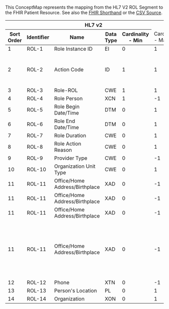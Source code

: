 
This ConceptMap represents the mapping from the HL7 V2 ROL Segment to the FHIR Patient Resource. See also the <a href='https://github.com/HL7/v2-to-fhir/blob/master/tank/Segment ROL to Patient.fsh'>FHIR Shorthand</a> or the <a href='https://github.com/HL7/v2-to-fhir/blob/master/mappings/segments/HL7 Segment - FHIR R4_ ROL[PID_PD1 - PractitionerRole] - Sheet1.csv'>CSV Source</a>.
<table class='grid'><thead>
<tr><th colspan='6'>HL7 v2</th><th colspan='3'>Condition (IF True, args)</th><th colspan='7'>HL7 FHIR</th><th>&#xA0;</th><th>Comments</th></tr>
<tr><th title='Rows are listed in sequence of how they appear in the v2 standard. The first column, Sort Order, provides a sort order that can re-create the original v2 standard sequence in case one opts to re-sort/filter the rows.'>Sort Order</th><th title='Contains the formal Segment Name and Field Sequence according to the base standard using "-" as the delimiter.'>Identifier</th><th title='The formal name of the field in the most current published version.'>Name</th><th title='The data type of the field in the most current published version if not deprecated, otherwise the data type at the time it was deprecated and removed.'>Data Type</th><th title='The V2 min cardinality expressed numerically.'>Cardinality - Min</th><td style='border-right: 2px' title='The V2 max cardinality expressed numerically.'>Cardinality - Max</td><th title='Condition in an easy to read syntax (Computable ANTLR)'>Computable ANTLR</th><th title='Condition in FHIRPath Notation'>Computable FHIRPath</th><td style='border-right: 2px' title='Condition expressed in narrative form'>Narrative</td><th title='An existing FHIR attribute in the target FHIR version.'>FHIR Attribute</th><th title='A proposed extension. It will be expressed with #ext-……# around the proposed name. '>Extension</th><th title='The FHIR attribute’s data type in the target FHIR version.'>Data Type</th><th title='The FHIR min cardinality expressed numerically.'>Cardinality - Min</th><td style='border-right: 2px' title='The FHIR max cardinality expressed numerically.'>Cardinality - Max</td><th title='The URL to the Data Type Map that is to be used for the attribute in this segment.'>Data Type Mapping</th><th colspan='3' title='The URL to the Vocabulary Map that is to be used for the coded element for this attribute.'>Vocabulary Mapping (IS, ID, CE, CNE, CWE)</th></tr></thead>
<tbody>
<tr><td>1</td><td>ROL-1</td><td>Role Instance ID</td><td>EI</td><td>0</td><td style='border-right: 2px'>1</td><td></td><td></td><td style='border-right: 2px'></td><td>Patient.generalPractioner(PractitionerRole.identifier)</td><td></td><td>Identifier</td><td>0</td><td>-1</td><td>EI[Identifier]</td><td></td><td></td><td></td></tr>
<tr><td>2</td><td>ROL-2</td><td>Action Code</td><td>ID</td><td>1</td><td style='border-right: 2px'>1</td><td></td><td></td><td style='border-right: 2px'>if mapped to a restful service to progress the message.</td><td>Operation</td><td></td><td></td><td></td><td></td><td></td><td>Operation</td><td></td><td></td></tr>
<tr><td>3</td><td>ROL-3</td><td>Role-ROL</td><td>CWE</td><td>1</td><td style='border-right: 2px'>1</td><td></td><td></td><td style='border-right: 2px'></td><td>Patient.generalPractioner(PractitionerRole.code)</td><td></td><td>CodeableConcept</td><td></td><td></td><td>CWE[CodeableConcept]</td><td>Role</td><td></td><td></td></tr>
<tr><td>4</td><td>ROL-4</td><td>Role Person</td><td>XCN</td><td>1</td><td style='border-right: 2px'>-1</td><td></td><td></td><td style='border-right: 2px'></td><td>Patient.generalPractitioner(PractitionerRole.practitioner)</td><td></td><td>DomainResource</td><td></td><td></td><td>XCN[Practitioner]</td><td></td><td></td><td></td></tr>
<tr><td>5</td><td>ROL-5</td><td>Role Begin Date/Time</td><td>DTM</td><td>0</td><td style='border-right: 2px'>1</td><td></td><td></td><td style='border-right: 2px'></td><td>Patient.generalPractioner(PractitionerRole.period.start)</td><td></td><td>dateTime</td><td></td><td></td><td></td><td></td><td></td><td></td></tr>
<tr><td>6</td><td>ROL-6</td><td>Role End Date/Time</td><td>DTM</td><td>0</td><td style='border-right: 2px'>1</td><td></td><td></td><td style='border-right: 2px'></td><td>Patient.generalPractioner(PractitionerRole.period.end)</td><td></td><td>dateTime</td><td></td><td></td><td></td><td></td><td></td><td></td></tr>
<tr><td>7</td><td>ROL-7</td><td>Role Duration</td><td>CWE</td><td>0</td><td style='border-right: 2px'>1</td><td></td><td></td><td style='border-right: 2px'></td><td></td><td></td><td></td><td></td><td></td><td></td><td></td><td></td><td></td></tr>
<tr><td>8</td><td>ROL-8</td><td>Role Action Reason</td><td>CWE</td><td>0</td><td style='border-right: 2px'>1</td><td></td><td></td><td style='border-right: 2px'></td><td></td><td></td><td></td><td></td><td></td><td></td><td></td><td></td><td></td></tr>
<tr><td>9</td><td>ROL-9</td><td>Provider Type</td><td>CWE</td><td>0</td><td style='border-right: 2px'>-1</td><td></td><td></td><td style='border-right: 2px'></td><td></td><td></td><td></td><td></td><td></td><td></td><td></td><td></td><td></td></tr>
<tr><td>10</td><td>ROL-10</td><td>Organization Unit Type</td><td>CWE</td><td>0</td><td style='border-right: 2px'>1</td><td></td><td></td><td style='border-right: 2px'></td><td></td><td></td><td></td><td></td><td></td><td></td><td></td><td></td><td></td></tr>
<tr><td>11</td><td>ROL-11</td><td>Office/Home Address/Birthplace</td><td>XAD</td><td>0</td><td style='border-right: 2px'>-1</td><td>IF XAD.7 IN ("N","BDL","F","H","P","BR","V")</td><td></td><td style='border-right: 2px'></td><td>Patient.generalPractioner(PractitionerRole.Practioner(Practitioner.address))</td><td></td><td>Address</td><td>0</td><td>-1</td><td>XAD</td><td></td><td></td><td></td></tr>
<tr><td>11</td><td>ROL-11</td><td>Office/Home Address/Birthplace</td><td>XAD</td><td>0</td><td style='border-right: 2px'>-1</td><td>IF XAD.7 IN ("M","O","S","SH","TM")</td><td></td><td style='border-right: 2px'></td><td>Patient.generalPractioner(PractitionerRole.location(Location.address))</td><td></td><td>Address</td><td>0</td><td>-1</td><td>XAD</td><td></td><td></td><td></td></tr>
<tr><td>11</td><td>ROL-11</td><td>Office/Home Address/Birthplace</td><td>XAD</td><td>0</td><td style='border-right: 2px'>-1</td><td>IF XAD.7 IN ("B","BI","L")</td><td></td><td style='border-right: 2px'></td><td>Patient.generalPractioner(PractitionerRole.organization.(Organization.address))</td><td></td><td>Address</td><td>0</td><td>-1</td><td>XAD</td><td></td><td></td><td></td></tr>
<tr><td>11</td><td>ROL-11</td><td>Office/Home Address/Birthplace</td><td>XAD</td><td>0</td><td style='border-right: 2px'>-1</td><td>IF XAD.7 IN ("BA","C","RH")</td><td></td><td style='border-right: 2px'>Requires local consideration whether to use practitioner, location, or organization destination.</td><td></td><td></td><td></td><td></td><td></td><td></td><td></td><td></td><td></td></tr>
<tr><td>12</td><td>ROL-12</td><td>Phone</td><td>XTN</td><td>0</td><td style='border-right: 2px'>-1</td><td></td><td></td><td style='border-right: 2px'></td><td>Patient.generalPractioner(PractitionerRole.telecom)</td><td></td><td>ContactPoint</td><td>0</td><td>-1</td><td>XTN</td><td></td><td></td><td></td></tr>
<tr><td>13</td><td>ROL-13</td><td>Person's Location</td><td>PL</td><td>0</td><td style='border-right: 2px'>1</td><td></td><td></td><td style='border-right: 2px'></td><td>Patient.generalPractioner(PractitionerRole.location(Location))</td><td></td><td>Reference(Location)</td><td>0</td><td>1</td><td>PL</td><td></td><td></td><td></td></tr>
<tr><td>14</td><td>ROL-14</td><td>Organization</td><td>XON</td><td>0</td><td style='border-right: 2px'>1</td><td></td><td></td><td style='border-right: 2px'></td><td>Patient.generalPractioner(PractitionerRole.organization.(Organization))</td><td></td><td>Reference(Organization)</td><td>0</td><td>1</td><td>XON[Organization]</td><td></td><td></td><td></td></tr>
</tbody></table>
